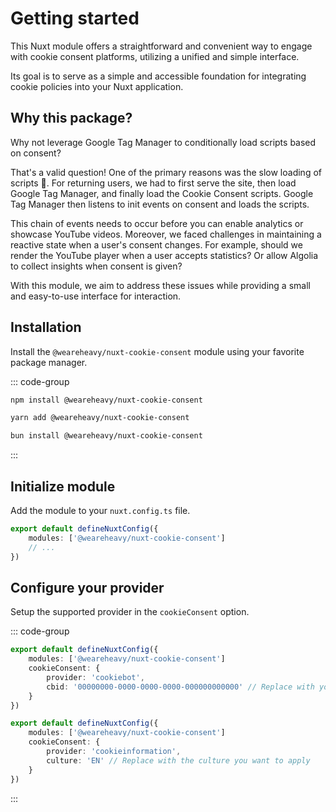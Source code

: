 # Getting started

This Nuxt module offers a straightforward and convenient way to engage with cookie consent platforms, utilizing a unified and simple interface.

Its goal is to serve as a simple and accessible foundation for integrating cookie policies into your Nuxt application.


## Why this package?
Why not leverage Google Tag Manager to conditionally load scripts based on consent?

That's a valid question! One of the primary reasons was the slow loading of scripts 🐌. For returning users, we had to first serve the site, then load Google Tag Manager, and finally load the Cookie Consent scripts. Google Tag Manager then listens to init events on consent and loads the scripts.

This chain of events needs to occur before you can enable analytics or showcase YouTube videos. Moreover, we faced challenges in maintaining a reactive state when a user's consent changes. For example, should we render the YouTube player when a user accepts statistics? Or allow Algolia to collect insights when consent is given?

With this module, we aim to address these issues while providing a small and easy-to-use interface for interaction.

## Installation
Install the `@weareheavy/nuxt-cookie-consent` module using your favorite package manager.

::: code-group
```bash [npm]
npm install @weareheavy/nuxt-cookie-consent
```

```bash [yarn]
yarn add @weareheavy/nuxt-cookie-consent
```

```bash [bun]
bun install @weareheavy/nuxt-cookie-consent
```
:::

## Initialize module
Add the module to your `nuxt.config.ts` file.

```typescript
export default defineNuxtConfig({
    modules: ['@weareheavy/nuxt-cookie-consent']
    // ...
})
```

## Configure your provider
Setup the supported provider in the `cookieConsent` option.

::: code-group
```typescript [CookieBot]
export default defineNuxtConfig({
    modules: ['@weareheavy/nuxt-cookie-consent']
    cookieConsent: {
        provider: 'cookiebot',
        cbid: '00000000-0000-0000-0000-000000000000' // Replace with you "cbid" from CookieBot
    }
})
```

```typescript [CookieInformation]
export default defineNuxtConfig({
    modules: ['@weareheavy/nuxt-cookie-consent']
    cookieConsent: {
        provider: 'cookieinformation',
        culture: 'EN' // Replace with the culture you want to apply
    }
})
```
:::